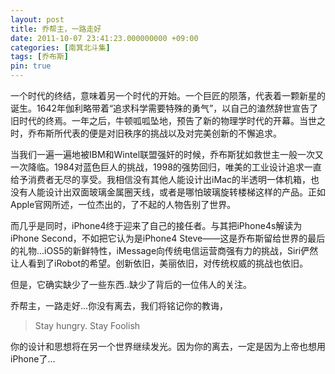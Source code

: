 ```yaml
---
layout: post
title: 乔帮主，一路走好
date: 2011-10-07 23:41:23.000000000 +09:00
categories: [南箕北斗集]
tags: [乔布斯]
pin: true
---
```


一个时代的终结，意味着另一个时代的开始。一个巨匠的陨落，代表着一颗新星的诞生。1642年伽利略带着“追求科学需要特殊的勇气”，以自己的溘然辞世宣告了旧时代的终焉。一年之后，牛顿呱呱坠地，预告了新的物理学时代的开幕。当世之时，乔布斯所代表的便是对旧秩序的挑战以及对完美创新的不懈追求。

当我们一遍一遍地被IBM和Wintel联盟强奸的时候，乔布斯犹如救世主一般一次又一次降临。1984对蓝色巨人的挑战，1998的强势回归，唯美的工业设计追求一直给予消费者无尽的享受。我相信没有其他人能设计出iMac的半透明一体机箱，也没有人能设计出双面玻璃金属圈天线，或者是哪怕玻璃旋转楼梯这样的产品。正如Apple官网所述，一位杰出的，了不起的人物告别了世界。

而几乎是同时，iPhone4终于迎来了自己的接任者。与其把iPhone4s解读为iPhone Second，不如把它认为是iPhone4 Steve——这是乔布斯留给世界的最后的礼物...iOS5的新鲜特性，iMessage向传统电信运营商强有力的挑战，Siri俨然让人看到了iRobot的希望。创新依旧，美丽依旧，对传统权威的挑战也依旧。

但是，它确实缺少了一些东西..缺少了背后的一位伟人的关注。

乔帮主，一路走好...你没有离去，我们将铭记你的教诲，

>Stay hungry. Stay Foolish

你的设计和思想将在另一个世界继续发光。因为你的离去，一定是因为上帝也想用iPhone了...
